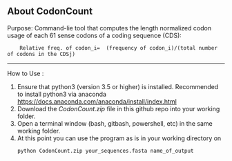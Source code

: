## About CodonCount


Purpose: Command-lie tool that computes the length normalized codon usage of each 61 sense codons of a coding sequence (CDS):
            
	    Relative freq. of codon_i=  (frequency of codon_i)/(total number of codons in the CDSj)
******************************************************************************************************
How to Use :
1. Ensure that python3 (version 3.5 or higher) is installed. 
	Recommended to install python3 via anaconda https://docs.anaconda.com/anaconda/install/index.html 
2. Download the *CodonCount.zip* file in this github repo into your working folder. 
3. Open a terminal window (bash, gitbash, powershell, etc) in the same working folder.
4. At this point you can use the program as is in your working directory on
	```console 
	python CodonCount.zip your_sequences.fasta name_of_output
	```
